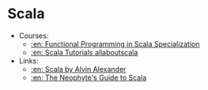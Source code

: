 # Scala

* Courses:
  * [:en: Functional Programming in Scala Specialization](https://www.coursera.org/specializations/scala)
  * [:en: Scala Tutorials allaboutscala](http://allaboutscala.com/)
* Links:
  * [:en: Scala by Alvin Alexander](https://alvinalexander.com/scala)
  * [:en: The Neophyte's Guide to Scala](http://danielwestheide.com/scala/neophytes.html)

